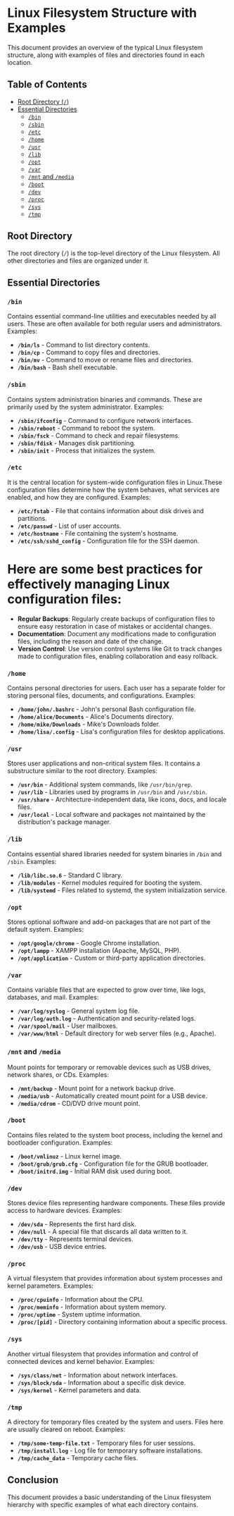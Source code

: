 
# Linux Filesystem Structure with Examples

This document provides an overview of the typical Linux filesystem structure, along with examples of files and directories found in each location.

## Table of Contents
- [Root Directory (`/`)](#root-directory)
- [Essential Directories](#essential-directories)
  - [`/bin`](#bin)
  - [`/sbin`](#sbin)
  - [`/etc`](#etc)
  - [`/home`](#home)
  - [`/usr`](#usr)
  - [`/lib`](#lib)
  - [`/opt`](#opt)
  - [`/var`](#var)
  - [`/mnt` and `/media`](#mnt-and-media)
  - [`/boot`](#boot)
  - [`/dev`](#dev)
  - [`/proc`](#proc)
  - [`/sys`](#sys)
  - [`/tmp`](#tmp)

## Root Directory

The root directory (`/`) is the top-level directory of the Linux filesystem. All other directories and files are organized under it.

## Essential Directories

### `/bin`
Contains essential command-line utilities and executables needed by all users. These are often available for both regular users and administrators. Examples:

- **`/bin/ls`** - Command to list directory contents.
- **`/bin/cp`** - Command to copy files and directories.
- **`/bin/mv`** - Command to move or rename files and directories.
- **`/bin/bash`** - Bash shell executable.

### `/sbin`
Contains system administration binaries and commands. These are primarily used by the system administrator. Examples:

- **`/sbin/ifconfig`** - Command to configure network interfaces.
- **`/sbin/reboot`** - Command to reboot the system.
- **`/sbin/fsck`** - Command to check and repair filesystems.
- **`/sbin/fdisk`** - Manages disk partitioning.
- **`/sbin/init`** - Process that initializes the system.

### `/etc`

It is the central location for system-wide configuration files in Linux.These configuration files determine how the system behaves, what services are enabled, and how they are configured. Examples:

- **`/etc/fstab`** - File that contains information about disk drives and partitions.
- **`/etc/passwd`** - List of user accounts.
- **`/etc/hostname`** - File containing the system's hostname.
- **`/etc/ssh/sshd_config`** - Configuration file for the SSH daemon.

# Here are some best practices for effectively managing Linux configuration files:

- **Regular Backups**: Regularly create backups of configuration files to ensure easy restoration in case of mistakes or accidental changes.
- **Documentation**: Document any modifications made to configuration files, including the reason and date of the change.
- **Version Control**: Use version control systems like Git to track changes made to configuration files, enabling collaboration and easy rollback.


### `/home`
Contains personal directories for users. Each user has a separate folder for storing personal files, documents, and configurations. Examples:

- **`/home/john/.bashrc`** - John's personal Bash configuration file.
- **`/home/alice/Documents`** - Alice's Documents directory.
- **`/home/mike/Downloads`** - Mike's Downloads folder.
- **`/home/lisa/.config`** - Lisa's configuration files for desktop applications.

### `/usr`
Stores user applications and non-critical system files. It contains a substructure similar to the root directory. Examples:

- **`/usr/bin`** - Additional system commands, like `/usr/bin/grep`.
- **`/usr/lib`** - Libraries used by programs in `/usr/bin` and `/usr/sbin`.
- **`/usr/share`** - Architecture-independent data, like icons, docs, and locale files.
- **`/usr/local`** - Local software and packages not maintained by the distribution's package manager.

### `/lib`
Contains essential shared libraries needed for system binaries in `/bin` and `/sbin`. Examples:

- **`/lib/libc.so.6`** - Standard C library.
- **`/lib/modules`** - Kernel modules required for booting the system.
- **`/lib/systemd`** - Files related to systemd, the system initialization service.

### `/opt`
Stores optional software and add-on packages that are not part of the default system. Examples:

- **`/opt/google/chrome`** - Google Chrome installation.
- **`/opt/lampp`** - XAMPP installation (Apache, MySQL, PHP).
- **`/opt/application`** - Custom or third-party application directories.

### `/var`
Contains variable files that are expected to grow over time, like logs, databases, and mail. Examples:

- **`/var/log/syslog`** - General system log file.
- **`/var/log/auth.log`** - Authentication and security-related logs.
- **`/var/spool/mail`** - User mailboxes.
- **`/var/www/html`** - Default directory for web server files (e.g., Apache).

### `/mnt` and `/media`
Mount points for temporary or removable devices such as USB drives, network shares, or CDs. Examples:

- **`/mnt/backup`** - Mount point for a network backup drive.
- **`/media/usb`** - Automatically created mount point for a USB device.
- **`/media/cdrom`** - CD/DVD drive mount point.

### `/boot`
Contains files related to the system boot process, including the kernel and bootloader configuration. Examples:

- **`/boot/vmlinuz`** - Linux kernel image.
- **`/boot/grub/grub.cfg`** - Configuration file for the GRUB bootloader.
- **`/boot/initrd.img`** - Initial RAM disk used during boot.

### `/dev`
Stores device files representing hardware components. These files provide access to hardware devices. Examples:

- **`/dev/sda`** - Represents the first hard disk.
- **`/dev/null`** - A special file that discards all data written to it.
- **`/dev/tty`** - Represents terminal devices.
- **`/dev/usb`** - USB device entries.

### `/proc`
A virtual filesystem that provides information about system processes and kernel parameters. Examples:

- **`/proc/cpuinfo`** - Information about the CPU.
- **`/proc/meminfo`** - Information about system memory.
- **`/proc/uptime`** - System uptime information.
- **`/proc/[pid]`** - Directory containing information about a specific process.

### `/sys`
Another virtual filesystem that provides information and control of connected devices and kernel behavior. Examples:

- **`/sys/class/net`** - Information about network interfaces.
- **`/sys/block/sda`** - Information about a specific disk device.
- **`/sys/kernel`** - Kernel parameters and data.

### `/tmp`
A directory for temporary files created by the system and users. Files here are usually cleared on reboot. Examples:

- **`/tmp/some-temp-file.txt`** - Temporary files for user sessions.
- **`/tmp/install.log`** - Log file for temporary software installations.
- **`/tmp/cache_data`** - Temporary cache files.

## Conclusion

This document provides a basic understanding of the Linux filesystem hierarchy with specific examples of what each directory contains.
